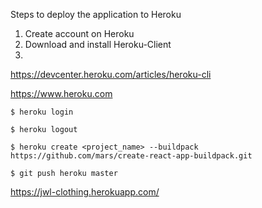 Steps to deploy the application to Heroku  
1. Create account on Heroku
2. Download and install Heroku-Client
3. 



https://devcenter.heroku.com/articles/heroku-cli


https://www.heroku.com

```text
$ heroku login

$ heroku logout

$ heroku create <project_name> --buildpack https://github.com/mars/create-react-app-buildpack.git

$ git push heroku master
```

https://jwl-clothing.herokuapp.com/